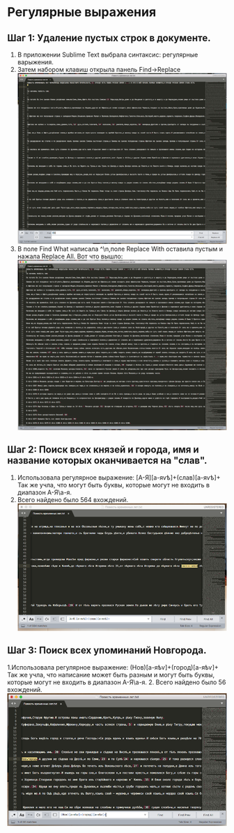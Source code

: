 # Регулярные выражения 

## Шаг 1: Удаление пустых строк в документе.
1. В приложении Sublime Text выбрала синтаксис: регулярные варыжения.
2. Затем набором клавиш открыла панель Find->Replace
![](https://github.com/barchukstacy/hw9/blob/master/Step%201%20Before.png)
3. В поле Find What написала ^\n,поле Replace With оставила пустым и нажала Replace All.
Вот что вышло:
![](https://github.com/barchukstacy/hw9/blob/master/Step%201%20After.png)

## Шаг 2: Поиск всех князей и города, имя и название которых оканчивается на "слав".
1. Использовала регулярное выражение: [А-Я][а-яѵѣ]+(слав)[а-яѵѣ]+
Так же учла, что могут быть буквы, которые могут не входить в диапазон А-Я\а-я.
2. Всего найдено было 564 вхождений.
![](https://github.com/barchukstacy/hw9/blob/master/Step%202%20Results.png)

## Шаг 3: Поиск всех упоминаний Новгорода.
1.Использовала регулярное выражение: (Нов)[а-яѣѵ]+(город)[а-яѣѵ]+
Так же учла, что написание может быть разным и могут быть буквы, которые могут не входить в диапазон А-Я\а-я.
2. Всего найдено было 56 вхождений.
![](https://github.com/barchukstacy/hw9/blob/master/Step%203%20Results.png)
